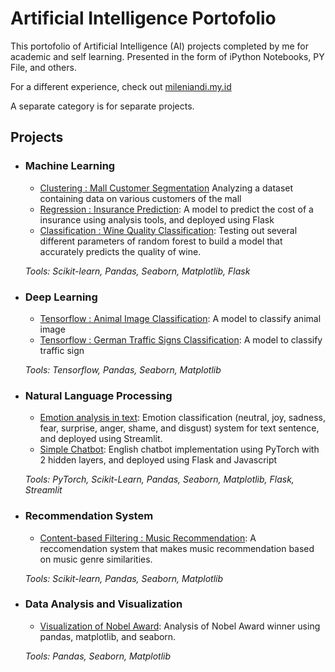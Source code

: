# Artificial Intelligence Portofolio
This portofolio of Artificial Intelligence (AI) projects completed by me for academic and self learning. Presented in the form of iPython Notebooks, PY File, and others.

For a different experience, check out [mileniandi.my.id](mileniandi.my.id)

A separate category is for separate projects.

## Projects

- ### Machine Learning

	- [Clustering : Mall Customer Segmentation](https://github.com/negatively/mall-customer-segmentation) Analyzing a dataset containing data on various customers of the mall
	- [Regression : Insurance Prediction](https://github.com/negatively/Simpleweb-Insurance-Predict): A model to predict the cost of a insurance using analysis tools, and deployed using Flask
	- [Classification : Wine Quality Classification](https://github.com/negatively/DS-ML-Project/tree/main/Wine%20Quality%20Prediction): Testing out several different parameters of random forest to build a model that accurately predicts the quality of wine.


	_Tools: Scikit-learn, Pandas, Seaborn, Matplotlib, Flask_ 
	

- ### Deep Learning
	- [Tensorflow : Animal Image Classification](https://github.com/negatively/DS-ML-Project/tree/main/Animal%20Image%20Classification%20using%20CNN): A model to classify animal image
	- [Tensorflow : German Traffic Signs Classification](https://github.com/negatively/DS-ML-Project/tree/main/German%20Traffic%20Signs%20Classification): A model to classify traffic sign


	_Tools: Tensorflow, Pandas, Seaborn, Matplotlib_ 

- ### Natural Language Processing
	- [Emotion analysis in text](https://github.com/negatively/nlpindo-emotion-classifier): Emotion classification (neutral, joy, sadness, fear, surprise, anger, shame, and disgust) system for text sentence, and deployed using Streamlit.
	- [Simple Chatbot](https://github.com/negatively/Chat-Eng-Pytorch): English chatbot implementation using PyTorch with 2 hidden layers, and deployed using Flask and Javascript

	_Tools: PyTorch, Scikit-Learn, Pandas, Seaborn, Matplotlib, Flask, Streamlit_ 

- ### Recommendation System
	- [Content-based Filtering : Music Recommendation](https://github.com/negatively/DS-ML-Project/tree/main/Music%20Recommendation%20Content%20based%20filtering): A reccomendation system that makes music recommendation based on music genre similarities.

	_Tools: Scikit-learn, Pandas, Seaborn, Matplotlib_ 


- ### Data Analysis and Visualization
	- [Visualization of Nobel Award](https://github.com/negatively/DS-ML-Project/tree/main/Visualisasi%20Sejarah%20Penghargaan%20Nobel): Analysis of Nobel Award winner  using pandas, matplotlib, and seaborn.

	_Tools: Pandas, Seaborn, Matplotlib_ 







